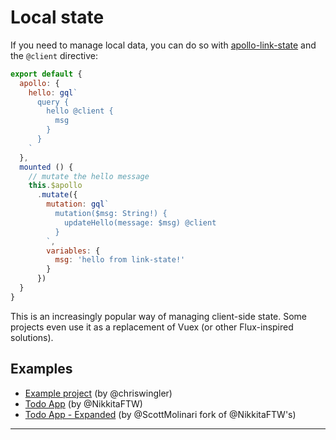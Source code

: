 # Local state

If you need to manage local data, you can do so with [apollo-link-state](https://github.com/apollographql/apollo-link-state) and the `@client` directive:

```js
export default {
  apollo: {
    hello: gql`
      query {
        hello @client {
          msg
        }
      }
    `
  },
  mounted () {
    // mutate the hello message
    this.$apollo
      .mutate({
        mutation: gql`
          mutation($msg: String!) {
            updateHello(message: $msg) @client
          }
        `,
        variables: {
          msg: 'hello from link-state!'
        }
      })
  }
}
```

This is an increasingly popular way of managing client-side state. Some projects even use it as a replacement of Vuex (or other Flux-inspired solutions).

## Examples

- [Example project](https://codesandbox.io/s/zqqj82396p) (by @chriswingler)
- [Todo App](https://codesandbox.io/s/x2jr96r8pp) (by @NikkitaFTW)
- [Todo App - Expanded](https://codesandbox.io/s/k3621oko23) (by @ScottMolinari fork of @NikkitaFTW's)

---
